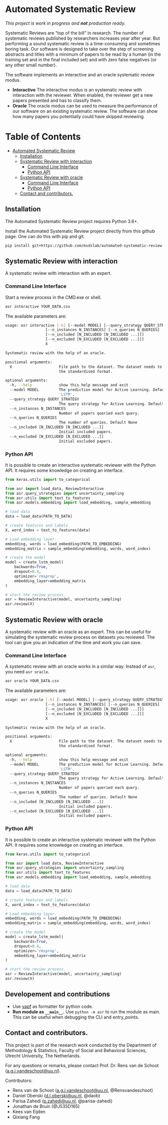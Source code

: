 # Automated Systematic Review

*This project is work in progress and **not** production ready.*

Systematic Reviews are “top of the bill” in research. The number of systematic
reviews published by researchers increases year after year. But performing a
sound systematic review is a time-consuming and sometimes boring task. Our
software is designed to take over the step of screening abstracts and titles
with a minimum of papers to be read by a human (in the training set and in the
final included set) and with zero false negatives (or any other small number). 

The software implements an interactive and an oracle systematic review modus.

- **Interactive** The interactive modus is an systematic review with interaction 
  with the reviewer. When enabled, the reviewer get a new papers presented and 
  has to classify them. 
- **Oracle** The oracle modus can be used to measure the performance of our 
  software on an existing systematic review. The software can show how many
  papers you potentially could have skipped reviewing.


Table of Contents
=================

   * [Automated Systematic Review](#automated-systematic-review)
      * [Installation](#installation)
      * [Systematic Review with interaction](#systematic-review-with-interaction)
         * [Command Line Interface](#command-line-interface)
         * [Python API](#python-api)
      * [Systematic Review with oracle](#systematic-review-with-oracle)
         * [Command Line Interface](#command-line-interface-1)
         * [Python API](#python-api-1)
      * [Contact and contributors.](#contact-and-contributors)


## Installation

The Automated Systematic Review project requires Python 3.6+. 

Install the Automated Systematic Review project directly from this github page. 
One can do this with pip and git.

``` bash
pip install git+https://github.com/msdslab/automated-systematic-review.git
```

## Systematic Review with interaction

A systematic review with interaction with an expert.

### Command Line Interface

Start a review process in the CMD.exe or shell. 

``` bash
asr interactive YOUR_DATA.csv
```

The available parameters are: 

```bash
usage: asr interactive [-h] [--model MODEL] [--query_strategy QUERY_STRATEGY]
                  [--n_instances N_INSTANCES] [--n_queries N_QUERIES]
                  [--n_included [N_INCLUDED [N_INCLUDED ...]]]
                  [--n_excluded [N_EXCLUDED [N_EXCLUDED ...]]]
                  X

Systematic review with the help of an oracle.

positional arguments:
  X                     File path to the dataset. The dataset needs to be in
                        the standardised format.

optional arguments:
  -h, --help            show this help message and exit
  --model MODEL         The prediction model for Active Learning. Default
                        'LSTM'.
  --query_strategy QUERY_STRATEGY
                        The query strategy for Active Learning. Default 'lc'.
  --n_instances N_INSTANCES
                        Number of papers queried each query.
  --n_queries N_QUERIES
                        The number of queries. Default None
  --n_included [N_INCLUDED [N_INCLUDED ...]]
                        Initial included papers.
  --n_excluded [N_EXCLUDED [N_EXCLUDED ...]]
                        Initial excluded papers.
```

### Python API

It is possible to create an interactive systematic reviewer with the  Python
API. It requires some knowledge on creating an interface.

``` python
from keras.utils import to_categorical

from asr import load_data, ReviewInteractive
from asr.query_strategies import uncertainty_sampling
from asr.utils import text_to_features
from asr.models.embedding import load_embedding, sample_embedding

# load data
data = load_data(PATH_TO_DATA)

# create features and labels
X, word_index = text_to_features(data)

# Load embedding layer. 
embedding, words = load_embedding(PATH_TO_EMBEDDING)
embedding_matrix = sample_embedding(embedding, words, word_index)

# create the model
model = create_lstm_model(
    backwards=True,
    dropout=0.4,
    optimizer='rmsprop',
    embedding_layer=embedding_matrix
)

# start the review process.
asr = ReviewInteractive(model, uncertainty_sampling)
asr.review(X)

```



## Systematic Review with oracle 

A systematic review with an oracle as an expert. This can be useful for
simulating the systematic review process on datasets you reviewed. The tool
can give you an indication of the time and work you can save.

### Command Line Interface

A systematic review with an oracle works in a similar way. Instead of `asr`,
you need `asr oracle`.

``` bash
asr oracle YOUR_DATA.csv
```

The available parameters are: 

```bash
usage: asr oracle [-h] [--model MODEL] [--query_strategy QUERY_STRATEGY]
                  [--n_instances N_INSTANCES] [--n_queries N_QUERIES]
                  [--n_included [N_INCLUDED [N_INCLUDED ...]]]
                  [--n_excluded [N_EXCLUDED [N_EXCLUDED ...]]]
                  X

Systematic review with the help of an oracle.

positional arguments:
  X                     File path to the dataset. The dataset needs to be in
                        the standardised format.

optional arguments:
  -h, --help            show this help message and exit
  --model MODEL         The prediction model for Active Learning. Default
                        'LSTM'.
  --query_strategy QUERY_STRATEGY
                        The query strategy for Active Learning. Default 'lc'.
  --n_instances N_INSTANCES
                        Number of papers queried each query.
  --n_queries N_QUERIES
                        The number of queries. Default None
  --n_included [N_INCLUDED [N_INCLUDED ...]]
                        Initial included papers.
  --n_excluded [N_EXCLUDED [N_EXCLUDED ...]]
                        Initial excluded papers.
```

### Python API

It is possible to create an interactive systematic reviewer with the  Python
API. It requires some knowledge on creating an interface.

``` python
from keras.utils import to_categorical

from asr import load_data, ReviewInteractive
from asr.query_strategies import uncertainty_sampling
from asr.utils import text_to_features
from asr.models.embedding import load_embedding, sample_embedding

# load data
data = load_data(PATH_TO_DATA)

# create features and labels
X, word_index = text_to_features(data)

# Load embedding layer. 
embedding, words = load_embedding(PATH_TO_EMBEDDING)
embedding_matrix = sample_embedding(embedding, words, word_index)

# create the model
model = create_lstm_model(
    backwards=True,
    dropout=0.4,
    optimizer='rmsprop',
    embedding_layer=embedding_matrix
)

# start the review process.
asr = ReviewInteractive(model, uncertainty_sampling)
asr.review(X)

```

## Developement and contributions

- Use [yapf]() as formatter for python code. 
- **Run module as `__main__`.** Use `python -m asr` to run the module as main. This 
  can be useful when debugging the CLI and entry_points.

## Contact and contributors. 

This project is part of the research work conducted by the Department of
Methodology & Statistics, Faculty of Social and Behavioral Sciences, Utrecht
University, The Netherlands.

For any questions or remarks, please contact Prof. Dr. Rens van de Schoot
(a.g.j.vandeschoot@uu.nl).

Contributors: 

- Rens van de Schoot (a.g.j.vandeschoot@uu.nl, @Rensvandeschoot)
- Daniel Oberski (d.l.oberski@uu.nl, @daob)
- Parisa Zahedi (p.zahedi@uu.nl, @parisa-zahedi)
- Jonathan de Bruin (@J535D165)
- Kees van Eijden
- Qixiang Fang
